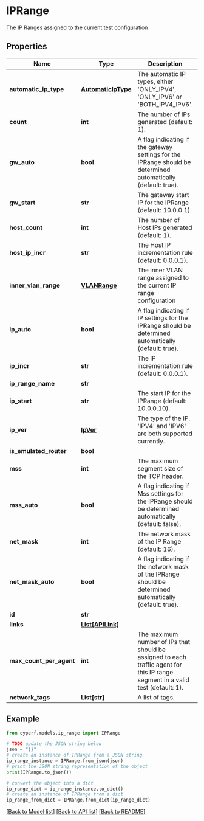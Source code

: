 # IPRange

The IP Ranges assigned to the current test configuration

## Properties

Name | Type | Description | Notes
------------ | ------------- | ------------- | -------------
**automatic_ip_type** | [**AutomaticIpType**](AutomaticIpType.md) | The automatic IP types, either &#39;ONLY_IPV4&#39;, &#39;ONLY_IPV6&#39; or &#39;BOTH_IPV4_IPV6&#39;. | [optional] 
**count** | **int** | The number of IPs generated (default: 1). | [optional] 
**gw_auto** | **bool** | A flag indicating if the gateway settings for the IPRange should be determined automatically (default: true). | 
**gw_start** | **str** | The gateway start IP for the IPRange (default: 10.0.0.1). | [optional] 
**host_count** | **int** | The number of Host IPs generated (default: 1). | [optional] 
**host_ip_incr** | **str** | The Host IP incrementation rule (default: 0.0.0.1). | [optional] 
**inner_vlan_range** | [**VLANRange**](VLANRange.md) | The inner VLAN range assigned to the current IP range configuration | [optional] 
**ip_auto** | **bool** | A flag indicating if IP settings for the IPRange should be determined automatically (default: true). | 
**ip_incr** | **str** | The IP incrementation rule (default: 0.0.0.1). | [optional] 
**ip_range_name** | **str** |  | 
**ip_start** | **str** | The start IP for the IPRange (default: 10.0.0.10). | [optional] 
**ip_ver** | [**IpVer**](IpVer.md) | The type of the IP. &#39;IPV4&#39; and &#39;IPV6&#39; are both supported currently. | 
**is_emulated_router** | **bool** |  | [optional] 
**mss** | **int** | The maximum segment size of the TCP header. | [optional] 
**mss_auto** | **bool** | A flag indicating if Mss settings for the IPRange should be determined automatically (default: false). | 
**net_mask** | **int** | The network mask of the IP Range (default: 16). | [optional] 
**net_mask_auto** | **bool** | A flag indicating if the network mask of the IPRange should be determined automatically (default: true). | 
**id** | **str** |  | [optional] 
**links** | [**List[APILink]**](APILink.md) |  | [optional] 
**max_count_per_agent** | **int** | The maximum number of IPs that should be assigned to each traffic agent for this IP range segment in a valid test (default: 1). | [optional] 
**network_tags** | **List[str]** | A list of tags. | [optional] 

## Example

```python
from cyperf.models.ip_range import IPRange

# TODO update the JSON string below
json = "{}"
# create an instance of IPRange from a JSON string
ip_range_instance = IPRange.from_json(json)
# print the JSON string representation of the object
print(IPRange.to_json())

# convert the object into a dict
ip_range_dict = ip_range_instance.to_dict()
# create an instance of IPRange from a dict
ip_range_from_dict = IPRange.from_dict(ip_range_dict)
```
[[Back to Model list]](../README.md#documentation-for-models) [[Back to API list]](../README.md#documentation-for-api-endpoints) [[Back to README]](../README.md)


